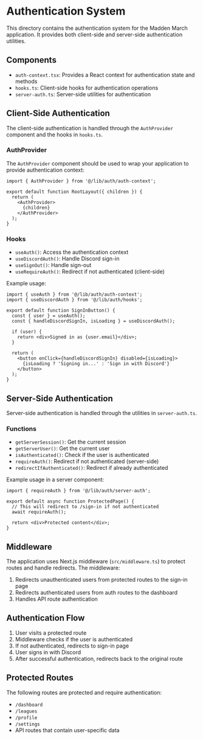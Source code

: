 # Authentication System

This directory contains the authentication system for the Madden March application. It provides both client-side and server-side authentication utilities.

## Components

- `auth-context.tsx`: Provides a React context for authentication state and methods
- `hooks.ts`: Client-side hooks for authentication operations
- `server-auth.ts`: Server-side utilities for authentication

## Client-Side Authentication

The client-side authentication is handled through the `AuthProvider` component and the hooks in `hooks.ts`.

### AuthProvider

The `AuthProvider` component should be used to wrap your application to provide authentication context:

```tsx
import { AuthProvider } from '@/lib/auth/auth-context';

export default function RootLayout({ children }) {
  return (
    <AuthProvider>
      {children}
    </AuthProvider>
  );
}
```

### Hooks

- `useAuth()`: Access the authentication context
- `useDiscordAuth()`: Handle Discord sign-in
- `useSignOut()`: Handle sign-out
- `useRequireAuth()`: Redirect if not authenticated (client-side)

Example usage:

```tsx
import { useAuth } from '@/lib/auth/auth-context';
import { useDiscordAuth } from '@/lib/auth/hooks';

export default function SignInButton() {
  const { user } = useAuth();
  const { handleDiscordSignIn, isLoading } = useDiscordAuth();

  if (user) {
    return <div>Signed in as {user.email}</div>;
  }

  return (
    <button onClick={handleDiscordSignIn} disabled={isLoading}>
      {isLoading ? 'Signing in...' : 'Sign in with Discord'}
    </button>
  );
}
```

## Server-Side Authentication

Server-side authentication is handled through the utilities in `server-auth.ts`.

### Functions

- `getServerSession()`: Get the current session
- `getServerUser()`: Get the current user
- `isAuthenticated()`: Check if the user is authenticated
- `requireAuth()`: Redirect if not authenticated (server-side)
- `redirectIfAuthenticated()`: Redirect if already authenticated

Example usage in a server component:

```tsx
import { requireAuth } from '@/lib/auth/server-auth';

export default async function ProtectedPage() {
  // This will redirect to /sign-in if not authenticated
  await requireAuth();

  return <div>Protected content</div>;
}
```

## Middleware

The application uses Next.js middleware (`src/middleware.ts`) to protect routes and handle redirects. The middleware:

1. Redirects unauthenticated users from protected routes to the sign-in page
2. Redirects authenticated users from auth routes to the dashboard
3. Handles API route authentication

## Authentication Flow

1. User visits a protected route
2. Middleware checks if the user is authenticated
3. If not authenticated, redirects to sign-in page
4. User signs in with Discord
5. After successful authentication, redirects back to the original route

## Protected Routes

The following routes are protected and require authentication:

- `/dashboard`
- `/leagues`
- `/profile`
- `/settings`
- API routes that contain user-specific data 